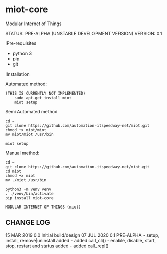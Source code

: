 # miot-core
Modular Internet of Things

STATUS:  PRE-ALPHA (UNSTABLE DEVELOPMENT VERSION)
VERSION: 0.1

!Pre-requisites

* python 3
* pip
* git
    
!Installation

Automated method:

    (THIS IS CURRENTLY NOT IMPLEMENTED)
        sudo apt-get install miot
        miot setup

Semi Automated method

    cd ~
    git clone https://github.com/automation-itspeedway-net/miot.git
    chmod +x miot/miot
    mv miot/miot /usr/bin
    
    miot setup

Manual method:

    cd ~    
    git clone https://github.com/automation-itspeedway-net/miot.git
    cd miot
    chmod +x miot
    mv ./miot /usr/bin
    
    python3 -m venv venv
    . ./venv/bin/activate
    pip install miot-core

    MODULAR INTERNET OF THINGS (miot)

CHANGE LOG
----------

15 MAR 2019  0.0  Initial build/design
07 JUL 2020  0.1  PRE-ALPHA
                    - setup, install, remove|uninstall added
                    - added call_cli()
                    - enable, disable, start, stop, restart and status added
                    - added call_repl()
                    
